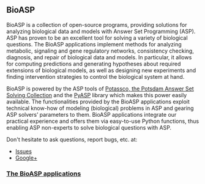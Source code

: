 ## BioASP

BioASP is a collection of open-source programs, providing solutions for analyzing biological data and models with Answer Set Programming (ASP). ASP has proven to be an excellent tool for solving a variety of biological questions. The BioASP applications implement methods for analyzing metabolic, signaling and gene regulatory networks, consistency checking, diagnosis, and repair of biological data and models. In particular, it allows for computing predictions and generating hypotheses about required extensions of biological models, as well as designing new experiments and finding intervention strategies to control the biological system at hand.

BioASP is powered by the ASP tools of [Potassco, the Potsdam Answer Set Solving Collection](http://potassco.sourceforge.net/) and the [PyASP](https://pypi.python.org/pypi/pyasp) library which makes this power easily available.
The functionalities provided by the BioASP applications exploit technical know-how of modeling (biological) problems in ASP and gearing ASP solvers’ parameters to them.
BioASP applications integrate our practical experience and offers them via easy-to-use Python functions, thus enabling ASP non-experts to solve biological questions with ASP.

Don't hesitate to ask questions, report bugs, etc. at:
* [Issues](https://github.com/bioasp/bioasp.github.io/issues)
* [Google+](https://plus.google.com/106623620514531759221)

### [The BioASP applications](https://bioasp.github.io/apps.html)

